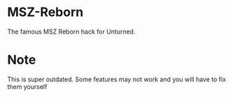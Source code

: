 # MSZ-Reborn
The famous MSZ Reborn hack for Unturned.

# Note
This is super outdated. Some features may not work and you will have to fix them yourself
